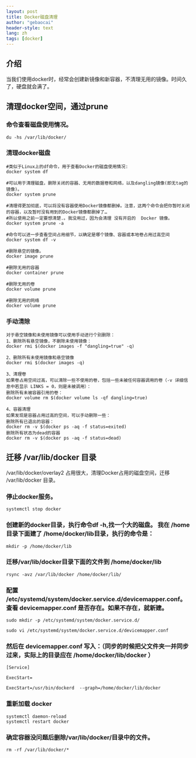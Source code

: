 ```yaml
---
layout: post
title: Docker磁盘清理
author: "gebaocai"
header-style: text
lang: zh
tags: [docker]
---
```


## 介绍
当我们使用docker时，经常会创建新镜像和新容器，不清理无用的镜像。时间久了，硬盘就会满了。

## 清理docker空间，通过prune

### 命令查看磁盘使用情况。
```
du -hs /var/lib/docker/ 
```

### 清理docker磁盘
```
#类似于Linux上的df命令，用于查看Docker的磁盘使用情况:
docker system df

#可以用于清理磁盘，删除关闭的容器、无用的数据卷和网络，以及dangling镜像(即无tag的镜像)。 
docker system prune

#清理得更加彻底，可以将没有容器使用Docker镜像都删掉。注意，这两个命令会把你暂时关闭的容器，以及暂时没有用到的Docker镜像都删掉了…
#所以使用之前一定要想清楚.。我没用过，因为会清理 没有开启的  Docker 镜像。
docker system prune -a

#命令可以进一步查看空间占用细节，以确定是哪个镜像、容器或本地卷占用过高空间
docker system df -v 

#删除悬空的镜像。
docker image prune

#删除无用的容器
docker container prune

#删除无用的卷
docker volume prune

#删除无用的网络
docker volume prune
```

### 手动清除
```
对于悬空镜像和未使用镜像可以使用手动进行个别删除：
1、删除所有悬空镜像，不删除未使用镜像：
docker rmi $(docker images -f "dangling=true" -q)

2、删除所有未使用镜像和悬空镜像
docker rmi $(docker images -q)

3、清理卷
如果卷占用空间过高，可以清除一些不使用的卷，包括一些未被任何容器调用的卷（-v 详细信息中若显示 LINKS = 0，则是未被调用）：
删除所有未被容器引用的卷：
docker volume rm $(docker volume ls -qf dangling=true)

4、容器清理
如果发现是容器占用过高的空间，可以手动删除一些：
删除所有已退出的容器：
docker rm -v $(docker ps -aq -f status=exited)
删除所有状态为dead的容器
docker rm -v $(docker ps -aq -f status=dead)
```

## 迁移 /var/lib/docker 目录
/var/lib/docker/overlay2 占用很大，清理Docker占用的磁盘空间，迁移 /var/lib/docker 目录。

### 停止docker服务。
```
systemctl stop docker
```

### 创建新的docker目录，执行命令df -h,找一个大的磁盘。 我在 /home目录下面建了 /home/docker/lib目录，执行的命令是：

```
mkdir -p /home/docker/lib
```

### 迁移/var/lib/docker目录下面的文件到 /home/docker/lib

```
rsync -avz /var/lib/docker /home/docker/lib/
```

### 配置 /etc/systemd/system/docker.service.d/devicemapper.conf。查看 devicemapper.conf 是否存在。如果不存在，就新建。

```
sudo mkdir -p /etc/systemd/system/docker.service.d/

sudo vi /etc/systemd/system/docker.service.d/devicemapper.conf
```

### 然后在 devicemapper.conf 写入：（同步的时候把父文件夹一并同步过来，实际上的目录应在 /home/docker/lib/docker ）

```
[Service]

ExecStart=

ExecStart=/usr/bin/dockerd  --graph=/home/docker/lib/docker
```

### 重新加载 docker
```
systemctl daemon-reload
systemctl restart docker
```

### 确定容器没问题后删除/var/lib/docker/目录中的文件。

```
rm -rf /var/lib/docker/*
```

